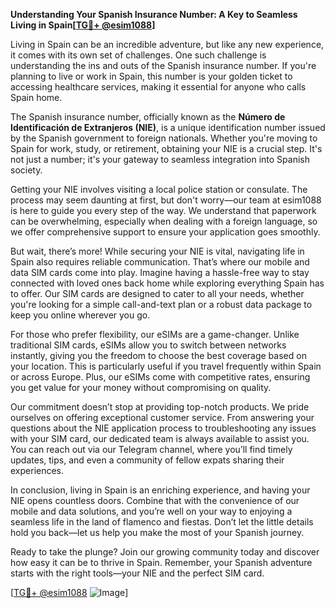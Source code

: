 **Understanding Your Spanish Insurance Number: A Key to Seamless Living in Spain[[TG💪+ @esim1088](https://t.me/s/esim1088)]**

Living in Spain can be an incredible adventure, but like any new experience, it comes with its own set of challenges. One such challenge is understanding the ins and outs of the Spanish insurance number. If you're planning to live or work in Spain, this number is your golden ticket to accessing healthcare services, making it essential for anyone who calls Spain home.

The Spanish insurance number, officially known as the **Número de Identificación de Extranjeros (NIE)**, is a unique identification number issued by the Spanish government to foreign nationals. Whether you're moving to Spain for work, study, or retirement, obtaining your NIE is a crucial step. It's not just a number; it's your gateway to seamless integration into Spanish society.

Getting your NIE involves visiting a local police station or consulate. The process may seem daunting at first, but don't worry—our team at esim1088 is here to guide you every step of the way. We understand that paperwork can be overwhelming, especially when dealing with a foreign language, so we offer comprehensive support to ensure your application goes smoothly.

But wait, there’s more! While securing your NIE is vital, navigating life in Spain also requires reliable communication. That’s where our mobile and data SIM cards come into play. Imagine having a hassle-free way to stay connected with loved ones back home while exploring everything Spain has to offer. Our SIM cards are designed to cater to all your needs, whether you're looking for a simple call-and-text plan or a robust data package to keep you online wherever you go.

For those who prefer flexibility, our eSIMs are a game-changer. Unlike traditional SIM cards, eSIMs allow you to switch between networks instantly, giving you the freedom to choose the best coverage based on your location. This is particularly useful if you travel frequently within Spain or across Europe. Plus, our eSIMs come with competitive rates, ensuring you get value for your money without compromising on quality.

Our commitment doesn’t stop at providing top-notch products. We pride ourselves on offering exceptional customer service. From answering your questions about the NIE application process to troubleshooting any issues with your SIM card, our dedicated team is always available to assist you. You can reach out via our Telegram channel, where you’ll find timely updates, tips, and even a community of fellow expats sharing their experiences.

In conclusion, living in Spain is an enriching experience, and having your NIE opens countless doors. Combine that with the convenience of our mobile and data solutions, and you’re well on your way to enjoying a seamless life in the land of flamenco and fiestas. Don’t let the little details hold you back—let us help you make the most of your Spanish journey.

Ready to take the plunge? Join our growing community today and discover how easy it can be to thrive in Spain. Remember, your Spanish adventure starts with the right tools—your NIE and the perfect SIM card.

[[TG💪+ @esim1088](https://t.me/s/esim1088) ![Image](https://i.postimg.cc/Y0z9fWf4/image.png)]